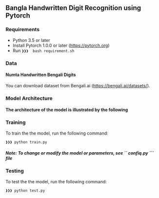 ## Bangla Handwritten Digit Recognition using Pytorch




### Requirements
- Python 3.5 or later
- Install Pytorch 1.0.0 or later (https://pytorch.org)
- Run ``❱❱❱  bash requirement.sh``

### Data
#### Numta Handwritten Bengali Digits
You can download dataset from Bengali.ai (https://bengali.ai/datasets/).


### Model Architecture
#### The architecture of the model is illustrated by the following

### Training 
To train the the model, run the following command:

```python
❱❱❱ python train.py
```
##### Note: To change or modify the model or parameters, see `` confiq.py ``` file
### Testing 
To test the the model, run the following command:

```python
❱❱❱ python test.py
```

